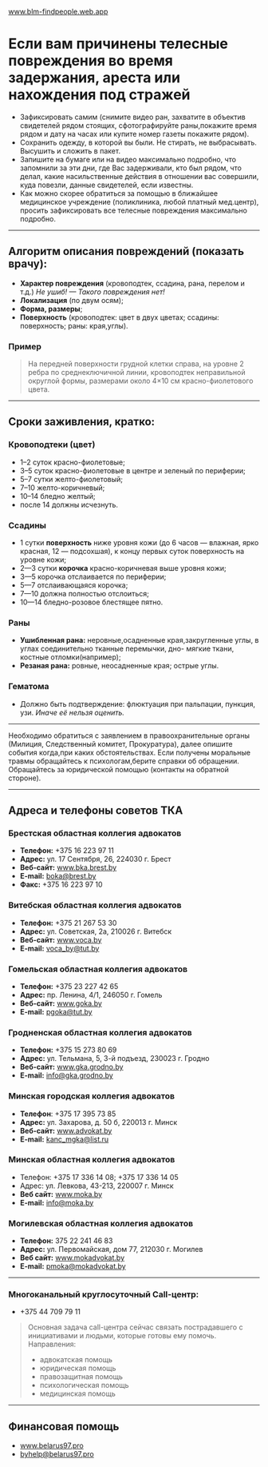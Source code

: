 www.blm-findpeople.web.app

# Если вам причинены телесные повреждения во время задержания, ареста или нахождения под стражей

- Зафиксировать самим (снимите видео ран, захватите в объектив свидетелей рядом стоящих, сфотографируйте раны,покажите время рядом и дату на часах или купите номер газеты покажите рядом).
- Сохранить одежду, в которой вы были. Не стирать, не выбрасывать. Высушить и сложить в пакет.
- Запишите на бумаге или на видео максимально подробно, что запомнили за эти дни, где Вас задерживали, кто был рядом, что делал, какие насильственные действия в отношении вас совершили, куда повезли, данные свидетелей, если известны.
- Как можно скорее обратиться за помощью в ближайшее медицинское учреждение (поликлиника, любой платный мед.центр), просить зафиксировать все телесные повреждения максимально подробно.

---

## Алгоритм описания повреждений (показать врачу):

- **Характер повреждения** (кровоподтек, ссадина, рана, перелом и т.д.) *Не ушиб! — Такого повреждения нет!*
- **Локализация** (по двум осям);
- **Форма, размеры**;
- **Поверхность** (кровоподтек: цвет в двух цветах; ссадины: поверхность; раны: края,углы).

### Пример

> На передней поверхности грудной клетки справа, на уровне 2 ребра по среднеключичной линии, кровоподтек неправильной округлой формы, размерами около 4×10 см красно-фиолетового цвета.

---

## Сроки заживления, кратко:

### Кровоподтеки (цвет)

- 1–2 суток красно-фиолетовые; 
- 3–5 суток красно-фиолетовые в центре и зеленый по периферии; 
- 5–7 сутки желто-фиолетовый; 
- 7–10 желто-коричневый; 
- 10–14 бледно желтый;
- после 14 должны исчезнуть.


### Ссадины

- 1 сутки **поверхность** ниже уровня кожи (до 6 часов — влажная, ярко красная, 12 — подсохшая), к концу первых суток поверхность на уровне кожи;
- 2—3 сутки **корочка** красно-коричневая выше уровня кожи; 
- 3—5 корочка отслаивается по периферии; 
- 5—7 отслаивающаяся корочка; 
- 7—10 должна полностью отслоиться; 
- 10—14 бледно-розовое блестящее пятно.

### Раны

- **Ушибленная рана:** неровные,осадненные края,закругленные углы, в углах соединительно тканные перемычки, дно- мягкие ткани, костные отломки(например);
- **Резаная рана:** ровные, неосадненные края; острые углы.

### Гематома

- Должно быть подтверждение: флюктуация при пальпации, пункция, узи. _Иначе её нельзя оценить._

---

Необходимо обратиться с заявлением в правоохранительные органы (Милиция, Следственный комитет, Прокуратура), далее опишите события когда,при каких обстоятельствах.
Если получены моральные травмы обращайтесь к психологам,берите справки об обращении.
Обращайтесь за юридической помощью (контакты на обратной стороне).

---

## Адреса и телефоны советов ТКА

### Брестская областная коллегия адвокатов

- **Телефон:** +375 16 223 97 11
- **Адрес:** ул. 17 Сентября, 26, 224030 г. Брест
- **Веб-сайт:** www.bka.brest.by
- **E-mail:** boka@brest.by
- **Факс:** +375 16 223 97 10

### Витебская областная коллегия адвокатов

- **Телефон:** +375 21 267 53 30
- **Адрес:** ул. Советская, 2а, 210026 г. Витебск
- **Веб-сайт:** www.voca.by
- **E-mail:** voca_by@tut.by

### Гомельская областная коллегия адвокатов

- **Телефон:** +375 23 227 42 65
- **Адрес:** пр. Ленина, 4/1, 246050 г. Гомель
- **Веб-сайт:** www.goka.by
- **E-mail:** pgoka@tut.by

### Гродненская областная коллегия адвокатов

- **Телефон:** +375 15 273 80 69
- **Адрес:** ул. Тельмана, 5, 3-й подъезд, 230023 г. Гродно
- **Веб-сайт:** www.gka.grodno.by
- **E-mail:** info@gka.grodno.by

### Минская городская коллегия адвокатов

- **Телефон**: +375 17 395 73 85
- **Адрес:** ул. Захарова, д. 50 б, 220013 г. Минск
- **Веб-сайт:** www.advokat.by
- **E-mail:** kanc_mgka@list.ru

### Минская областная коллегия адвокатов

- Телефон: +375 17 336 14 08; +375 17 336 14 05
- Адрес: ул. Левкова, 43-213, 220007 г. Минск
- **Веб сайт:** www.moka.by
- **E-mail:** info@moka.by

### Могилевская областная коллегия адвокатов

- **Телефон:** 375 22 241 46 83
- **Адрес:** ул. Первомайская, дом 77, 212030 г. Могилев
- **Веб сайт:** www.mokadvokat.by
- **E-mail:** pmoka@mokadvokat.by

---

### Многоканальный круглосуточный Call-центр:

- +375 44 709 79 11
> Основная задача call-центра сейчас связать пострадавшего с инициативами и людьми, которые готовы ему помочь. Направления:
> - адвокатская помощь
> - юридическая помощь
> - правозащитная помощь
> - психологическая помощь
> - медицинская помощь

---

## Финансовая помощь

- www.belarus97.pro
- byhelp@belarus97.pro
